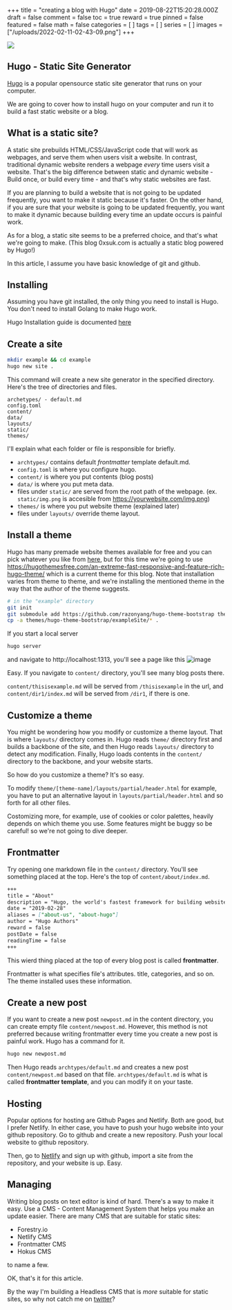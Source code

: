 +++
title = "creating a blog with Hugo"
date = 2019-08-22T15:20:28.000Z
draft = false
comment = false 
toc = true
reward = true
pinned = false
featured = false
math = false
categories = [
]
tags = [
]
series = [
]
images = ["/uploads/2022-02-11-02-43-09.png"]
+++

![](/uploads/2022-02-11-02-43-09.png)

## Hugo - Static Site Generator

[Hugo](https://gohugo.io) is a popular opensource static site generator that runs on your computer.

We are going to cover how to install hugo on your computer and run it to build a fast static website or a blog.

## What is a static site?
A static site prebuilds HTML/CSS/JavaScript code that will work as webpages, and serve them when users visit a website. In contrast, traditional dynamic website renders a webpage *every* time users visit a website. That's the big difference between static and dynamic website - Build once, or build every time - and that's why static websites are fast. 

If you are planning to build a website that is not going to be updated frequently, you want to make it static because it's faster. On the other hand, if you are sure that your website is going to be updated frequently, you want to make it dynamic because building every time an update occurs is painful work. 

As for a blog, a static site seems to be a preferred choice, and that's what we're going to make. (This blog 0xsuk.com is actually a static blog powered by Hugo!)

In this article, I assume you have basic knowledge of git and github. 

## Installing 
Assuming you have git installed, the only thing you need to install is Hugo.
You don't need to install Golang to make Hugo work. 

Hugo Installation guide is documented [here](https://gohugo.io/getting-started/installing/)

## Create a site
```bash
mkdir example && cd example
hugo new site .
```
This command will create a new site generator in the specified directory. 
Here's the tree of directories and files. 
```
archetypes/ - default.md
config.toml  
content/
data/  
layouts/  
static/  
themes/
```

I'll explain what each folder or file is responsible for briefly.
- `archtypes/` contains default *frontmatter* template default.md. 
- `config.toml` is where you configure hugo. 
- `content/` is where you put contents (blog posts)
- `data/` is where you put meta data. 
- files under `static/` are served from the root path of the webpage. (ex. `static/img.png` is accesible from https://yourwebsite.com/img.png)
- `themes/` is where you put website theme (explained later)
- files under `layouts/` override theme layout. 

## Install a theme
Hugo has many premade website themes available for free and you can pick whatever you like from [here](https://hugothemesfree.com/), but for this time we're going to use https://hugothemesfree.com/an-extreme-fast-responsive-and-feature-rich-hugo-theme/ which is a current theme for this blog. Note that installation varies from theme to theme, and we're installing the mentioned theme in the way that the author of the theme suggests. 

```bash
# in the "example" directory
git init
git submodule add https://github.com/razonyang/hugo-theme-bootstrap themes/hugo-theme-bootstrap
cp -a themes/hugo-theme-bootstrap/exampleSite/* .
```

If you start a local server
```bash
hugo server
```
and navigate to http://localhost:1313, you'll see a page like this
![image](/uploads/2022-02-11-01-39-09.png)

Easy. If you navigate to `content/` directory, you'll see many blog posts there. 

`content/thisisexample.md` will be served from `/thisisexample` in the url, and `content/dir1/index.md` will be served from `/dir1`, if there is one.

## Customize a theme
You might be wondering how you modify or customize a theme layout. That is where `layouts/` directory comes in. 
Hugo reads `theme/` directory first and builds a backbone of the site, and then Hugo reads `layouts/` directory to detect any modification. Finally, Hugo loads contents in the `content/` directory to the backbone, and your website starts. 

So how do you customize a theme? It's so easy. 

To modify `theme/[theme-name]/layouts/partial/header.html` for example, you have to put an alternative layout in `layouts/partial/header.html` and so forth for all other files. 

Costomizing more, for example, use of cookies or color palettes, heavily depends on which theme you use. Some features might be buggy so be careful! so we're not going to dive deeper. 

## Frontmatter
Try opening one markdown file in the `content/` directory. You'll see something placed at the top. 
Here's the top of `content/about/index.md`.
```markdown
+++
title = "About"
description = "Hugo, the world's fastest framework for building websites"
date = "2019-02-28"
aliases = ["about-us", "about-hugo"]
author = "Hugo Authors"
reward = false
postDate = false
readingTime = false
+++
```
This wierd thing placed at the top of every blog post is called **frontmatter**. 

Frontmatter is what specifies file's attributes. title, categories, and so on. The theme installed uses these information.

## Create a new post

If you want to create a new post `newpost.md` in the content directory, you can create empty file `content/newpost.md`. However, this method is not preferred because writing frontmatter every time you create a new post is painful work. Hugo has a command for it. 
```bash
hugo new newpost.md
```
Then Hugo reads `archtypes/default.md` and creates a new post `content/newpost.md` based on that file. `archtypes/default.md` is what is called **frontmatter template**, and you can modify it on your taste. 


## Hosting
Popular options for hosting are Github Pages and Netlify. Both are good, but I prefer Netlify. In either case, you have to push your hugo website into your github repository. Go to github and create a new repository. Push your local website to github repository. 

Then, go to [Netlify](https://app.netlify.com) and sign up with github, import a site from the repository, and your website is up. Easy. 

## Managing 
Writing blog posts on text editor is kind of hard. There's a way to make it easy. Use a CMS - Content Management System that helps you make an update easier. There are many CMS that are suitable for static sites:
- Forestry.io
- Netlify CMS
- Frontmatter CMS
- Hokus CMS  
  
to name a few. 

OK, that's it for this article. 

By the way I'm building a Headless CMS that is *more* suitable for static sites, so why not catch me on [twitter](https://twitter.com/0xsuk)?
